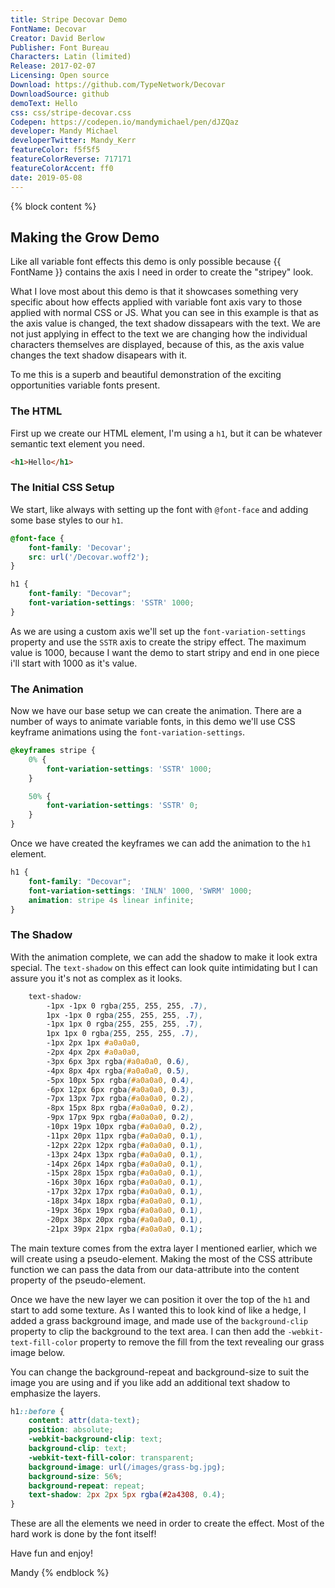 ```yaml
---
title: Stripe Decovar Demo
FontName: Decovar
Creator: David Berlow
Publisher: Font Bureau
Characters: Latin (limited)
Release: 2017-02-07
Licensing: Open source
Download: https://github.com/TypeNetwork/Decovar
DownloadSource: github
demoText: Hello
css: css/stripe-decovar.css
Codepen: https://codepen.io/mandymichael/pen/dJZQaz
developer: Mandy Michael
developerTwitter: Mandy_Kerr
featureColor: f5f5f5
featureColorReverse: 717171
featureColorAccent: ff0
date: 2019-05-08
---
```



{% block content %}
## Making the Grow Demo

Like all variable font effects this demo is only possible because {{ FontName }} contains the axis I need in order to create the "stripey" look.

What I love most about this demo is that it showcases something very specific about how effects applied with variable font axis vary to those applied with normal CSS or JS. What you can see in this example is that as the axis value is changed, the text shadow dissapears with the text. We are not just applying in effect to the text we are changing how the individual characters themselves are displayed, because of this, as the axis value changes the text shadow disapears with it.

To me this is a superb and beautiful demonstration of the exciting opportunities variable fonts present.

### The HTML

First up we create our HTML element, I'm using a `h1`, but it can be whatever semantic text element you need.

``` html
<h1>Hello</h1>
```

### The Initial CSS Setup

We start, like always with setting up the font with `@font-face` and adding some base styles to our `h1`.

``` css
@font-face {
	font-family: 'Decovar';
	src: url('/Decovar.woff2');
}

h1 {
	font-family: "Decovar";
	font-variation-settings: 'SSTR' 1000;
}
```

As we are using a custom axis we'll set up the `font-variation-settings` property and use the `SSTR` axis to create the stripy effect. The maximum value is 1000, because I want the demo to start stripy and end in one piece i'll start with 1000 as it's value.

### The Animation

Now we have our base setup we can create the animation. There are a number of ways to animate variable fonts, in this demo we'll use CSS keyframe animations using the `font-variation-settings`.

``` css
@keyframes stripe {
	0% {
		font-variation-settings: 'SSTR' 1000;
	}

	50% {
		font-variation-settings: 'SSTR' 0;
	}
}
```

Once we have created the keyframes we can add the animation to the `h1` element.

``` css
h1 {
	font-family: "Decovar";
	font-variation-settings: 'INLN' 1000, 'SWRM' 1000;
    animation: stripe 4s linear infinite;
}
```

### The Shadow

With the animation complete, we can add the shadow to make it look extra special. The `text-shadow` on this effect can look quite intimidating but I can assure you it's not as complex as it looks.

``` css
    text-shadow:
		-1px -1px 0 rgba(255, 255, 255, .7),
		1px -1px 0 rgba(255, 255, 255, .7),
		-1px 1px 0 rgba(255, 255, 255, .7),
		1px 1px 0 rgba(255, 255, 255, .7),
		-1px 2px 1px #a0a0a0,
		-2px 4px 2px #a0a0a0,
		-3px 6px 3px rgba(#a0a0a0, 0.6),
		-4px 8px 4px rgba(#a0a0a0, 0.5),
		-5px 10px 5px rgba(#a0a0a0, 0.4),
		-6px 12px 6px rgba(#a0a0a0, 0.3),
		-7px 13px 7px rgba(#a0a0a0, 0.2),
		-8px 15px 8px rgba(#a0a0a0, 0.2),
		-9px 17px 9px rgba(#a0a0a0, 0.2),
		-10px 19px 10px rgba(#a0a0a0, 0.2),
		-11px 20px 11px rgba(#a0a0a0, 0.1),
		-12px 22px 12px rgba(#a0a0a0, 0.1),
		-13px 24px 13px rgba(#a0a0a0, 0.1),
		-14px 26px 14px rgba(#a0a0a0, 0.1),
		-15px 28px 15px rgba(#a0a0a0, 0.1),
		-16px 30px 16px rgba(#a0a0a0, 0.1),
		-17px 32px 17px rgba(#a0a0a0, 0.1),
		-18px 34px 18px rgba(#a0a0a0, 0.1),
		-19px 36px 19px rgba(#a0a0a0, 0.1),
		-20px 38px 20px rgba(#a0a0a0, 0.1),
		-21px 39px 21px rgba(#a0a0a0, 0.1);
```

The main texture comes from the extra layer I mentioned earlier, which we will create using a pseudo-element. Making the most of the CSS attribute function we can pass the data from our data-attribute into the content property of the pseudo-element.

Once we have the new layer we can position it over the top of the `h1` and start to add some texture. As I wanted this to look kind of like a hedge, I added a grass background image, and made use of the `background-clip` property to clip the background to the text area. I can then add the `-webkit-text-fill-color` property to remove the fill from the text revealing our grass image below.

You can change the background-repeat and background-size to suit the image you are using and if you like add an additional text shadow to emphasize the layers.

``` css
h1::before {
    content: attr(data-text);
    position: absolute;
    -webkit-background-clip: text;
    background-clip: text;
    -webkit-text-fill-color: transparent;
    background-image: url(/images/grass-bg.jpg);
    background-size: 56%;
    background-repeat: repeat;
    text-shadow: 2px 2px 5px rgba(#2a4308, 0.4);
}
```

These are all the elements we need in order to create the effect. Most of the hard work is done by the font itself!

Have fun and enjoy!

Mandy
{% endblock %}
